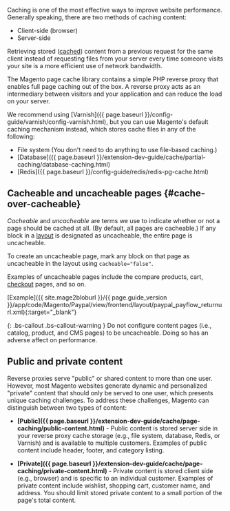 <div markdown= "1">

Caching is one of the most effective ways to improve website performance. Generally speaking, there are two methods of caching content:

-   Client-side (browser)
-   Server-side

Retrieving stored ([cached](https://glossary.magento.com/cache)) content from a previous request for the same client instead of requesting files from your server every time someone visits your site is a more efficient use of network bandwidth.

The Magento page cache library contains a simple PHP reverse proxy that enables full page caching out of the box. A reverse proxy acts as an intermediary between visitors and your application and can reduce the load on your server.

We recommend using [Varnish]({{ page.baseurl }}/config-guide/varnish/config-varnish.html), but you can use Magento's default caching mechanism instead, which stores cache files in any of the following:

-   File system (You don't need to do anything to use file-based caching.)
-   [Database]({{ page.baseurl }}/extension-dev-guide/cache/partial-caching/database-caching.html)
-   [Redis]({{ page.baseurl }}/config-guide/redis/redis-pg-cache.html)

## Cacheable and uncacheable pages {#cache-over-cacheable}

*Cacheable* and *uncacheable* are terms we use to indicate whether or not a page should be cached at all. (By default, all pages are cacheable.) If any block in a [layout](https://glossary.magento.com/layout) is designated as uncacheable, the entire page is uncacheable.

To create an uncacheable page, mark any block on that page as uncacheable in the layout using `cacheable="false"`.

Examples of uncacheable pages include the compare products, cart, [checkout](https://glossary.magento.com/checkout) pages, and so on.

[Example]({{ site.mage2bloburl }}/{{ page.guide_version }}/app/code/Magento/Paypal/view/frontend/layout/paypal_payflow_returnurl.xml){:target="_blank"}

{: .bs-callout .bs-callout-warning }
Do not configure content pages (i.e., catalog, product, and CMS pages) to be uncacheable. Doing so has an adverse affect on performance.

## Public and private content

Reverse proxies serve "public" or shared content to more than one user. However, most Magento websites generate dynamic and personalized "private" content that should only be served to one user, which presents unique caching challenges. To address these challenges, Magento can distinguish between two types of content:

-   **[Public]({{ page.baseurl }}/extension-dev-guide/cache/page-caching/public-content.html)** - Public content is stored server side in your reverse proxy cache storage (e.g., file system, database, Redis, or Varnish) and is available to multiple customers. Examples of public content include header, footer, and category listing.

-   **[Private]({{ page.baseurl }}/extension-dev-guide/cache/page-caching/private-content.html)** - Private content is stored client side (e.g., browser) and is specific to an individual customer. Examples of private content include wishlist, shopping cart, customer name, and address. You should limit stored private content to a small portion of the page's total content.
